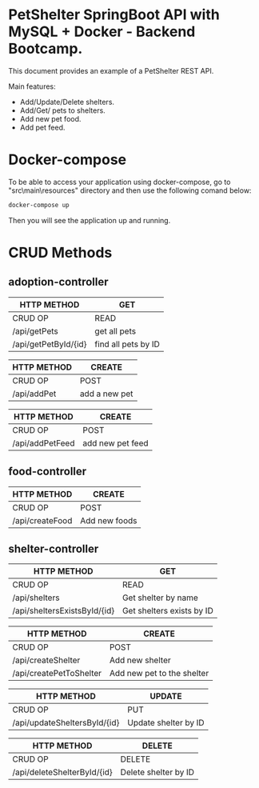 # PetShelter SpringBoot API with MySQL + Docker - Backend Bootcamp.

This document provides an example of a PetShelter REST API.

Main features:
- Add/Update/Delete shelters.
- Add/Get/ pets to shelters.
- Add new pet food.
- Add pet feed.

# Docker-compose

To be able to access your application using docker-compose, go to "src\main\resources" directory and then use the following comand below:

```bash
docker-compose up
```
Then you will see the application up and running.

# CRUD Methods

## adoption-controller



| HTTP METHOD | GET              |
| ----------- | ---------------  | 
| CRUD OP	  			 	     | READ       
| ​/api/getPets     		      | get all pets      
| ​​/api​/getPetById​/{id}  		 | find all pets by ID 

| HTTP METHOD | CREATE           |
| ----------- | ---------------  | 
| CRUD OP	  			 	     | POST          
| ​​/api​/addPet   		            | add a new pet

| HTTP METHOD | CREATE           |
| ----------- | ---------------  | 
| CRUD OP	  			 	     | POST          
| ​​/api​/addPetFeed   		        | add new pet feed




## food-controller



| HTTP METHOD | CREATE           |
| ----------- | ---------------  | 
| CRUD OP	  			 	     | POST          
| ​​/api/createFood     	       | Add new foods 




## shelter-controller



| HTTP METHOD | GET              |
| ----------- | ---------------  | 
| CRUD OP	  			 	     | READ        
| ​/api/shelters     		      | Get shelter by name
| /api/sheltersExistsById/{id}   | Get shelters exists by ID        

| HTTP METHOD | CREATE           |
| ----------- | ---------------  | 
| CRUD OP	  			 	     | POST          
| ​​/api/createShelter   	       | Add new shelter          
| ​​/api/createPetToShelter   	   | Add new pet to the shelter

 HTTP METHOD  | UPDATE           |
| ----------- | ---------------  | 
| CRUD OP	  			 	     | PUT          
| ​​​/api/updateSheltersById/{id}   | Update shelter by ID

| HTTP METHOD | DELETE           |
| ----------- | ---------------  |
| CRUD OP                        | DELETE
| /api/deleteShelterById/{id}    | Delete shelter by ID


